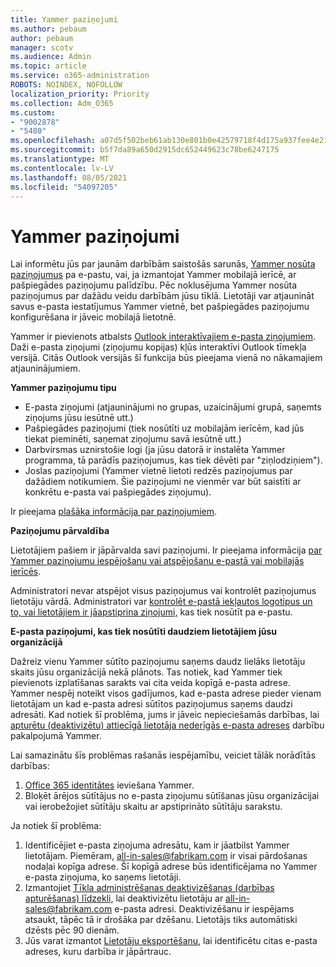 ```yaml
---
title: Yammer paziņojumi
ms.author: pebaum
author: pebaum
manager: scotv
ms.audience: Admin
ms.topic: article
ms.service: o365-administration
ROBOTS: NOINDEX, NOFOLLOW
localization_priority: Priority
ms.collection: Adm_O365
ms.custom:
- "9002878"
- "5480"
ms.openlocfilehash: a07d5f502beb61ab130e801b0e42579718f4d175a937fee4e21ab9f7339dbffd
ms.sourcegitcommit: b5f7da89a650d2915dc652449623c78be6247175
ms.translationtype: MT
ms.contentlocale: lv-LV
ms.lasthandoff: 08/05/2021
ms.locfileid: "54097205"
---
```

# <a name="notifications-in-yammer"></a>Yammer paziņojumi

Lai informētu jūs par jaunām darbībām saistošās sarunās, [Yammer nosūta paziņojumus](https://support.microsoft.com/en-gb/office/enable-or-disable-yammer-email-and-phone-notifications-93e530e0-189f-4768-8f28-7683d48cc996) pa e-pastu, vai, ja izmantojat Yammer mobilajā ierīcē, ar pašpiegādes paziņojumu palīdzību. Pēc noklusējuma Yammer nosūta paziņojumus par dažādu veidu darbībām jūsu tīklā. Lietotāji var atjaunināt savus e-pasta iestatījumus Yammer vietnē, bet pašpiegādes paziņojumu konfigurēšana ir jāveic mobilajā lietotnē. 

Yammer ir pievienots atbalsts [Outlook interaktīvajiem e-pasta ziņojumiem](https://techcommunity.microsoft.com/t5/outlook-blog/interactive-yammer-emails-in-outlook-on-the-web-are-here/ba-p/1209420). Daži e-pasta ziņojumi (ziņojumu kopijas) kļūs interaktīvi Outlook tīmekļa versijā. Citās Outlook versijās šī funkcija būs pieejama vienā no nākamajiem atjauninājumiem.

**Yammer paziņojumu tipu**

- E-pasta ziņojumi (atjauninājumi no grupas, uzaicinājumi grupā, saņemts ziņojums jūsu iesūtnē utt.)
- Pašpiegādes paziņojumi (tiek nosūtīti uz mobilajām ierīcēm, kad jūs tiekat pieminēti, saņemat ziņojumu savā iesūtnē utt.)
- Darbvirsmas uznirstošie logi (ja jūsu datorā ir instalēta Yammer programma, tā parādīs paziņojumus, kas tiek dēvēti par "ziņlodziņiem").
- Joslas paziņojumi (Yammer vietnē lietoti redzēs paziņojumus par dažādiem notikumiem. Šie paziņojumi ne vienmēr var būt saistīti ar konkrētu e-pasta vai pašpiegādes ziņojumu).

Ir pieejama [plašāka informācija par paziņojumiem](https://support.microsoft.com/en-gb/office/enable-or-disable-yammer-email-and-phone-notifications-93e530e0-189f-4768-8f28-7683d48cc996).

**Paziņojumu pārvaldība**

Lietotājiem pašiem ir jāpārvalda savi paziņojumi. Ir pieejama informācija [par Yammer paziņojumu iespējošanu vai atspējošanu e-pastā vai mobilajās ierīcēs](https://support.microsoft.com/en-gb/office/enable-or-disable-yammer-email-and-phone-notifications-93e530e0-189f-4768-8f28-7683d48cc996). 

Administratori nevar atspējot visus paziņojumus vai kontrolēt paziņojumus lietotāju vārdā. Administratori var [kontrolēt e-pastā iekļautos logotipus un to, vai lietotājiem ir jāapstiprina ziņojumi,](https://docs.microsoft.com/yammer/configure-your-yammer-network/configure-email-and-yammer) kas tiek nosūtīt pa e-pastu.

**E-pasta paziņojumi, kas tiek nosūtīti daudziem lietotājiem jūsu organizācijā**

Dažreiz vienu Yammer sūtīto paziņojumu saņems daudz lielāks lietotāju skaits jūsu organizācijā nekā plānots. Tas notiek, kad Yammer tiek pievienots izplatīšanas sarakts vai cita veida kopīgā e-pasta adrese. Yammer nespēj noteikt visos gadījumos, kad e-pasta adrese pieder vienam lietotājam un kad e-pasta adresi sūtītos paziņojumus saņems daudzi adresāti. Kad notiek šī problēma, jums ir jāveic nepieciešamās darbības, lai [apturētu (deaktivizētu) attiecīgā lietotāja nederīgās e-pasta adreses](https://docs.microsoft.com/yammer/manage-yammer-users/add-block-or-remove-users#remove-users) darbību pakalpojumā Yammer. 

Lai samazinātu šīs problēmas rašanās iespējamību, veiciet tālāk norādītās darbības:

1. [Office 365 identitātes](https://docs.microsoft.com/yammer/configure-your-yammer-network/enforce-office-365-identity) ieviešana Yammer.
2. Bloķēt ārējos sūtītājus no e-pasta ziņojumu sūtīšanas jūsu organizācijai vai ierobežojiet sūtītāju skaitu ar apstiprināto sūtītāju sarakstu.

Ja notiek šī problēma:

1. Identificējiet e-pasta ziņojuma adresātu, kam ir jāatbilst Yammer lietotājam. Piemēram, all-in-sales@fabrikam.com ir visai pārdošanas nodaļai kopīga adrese. Šī kopīgā adrese būs identificējama no Yammer e-pasta ziņojuma, ko saņems lietotāji.
2. Izmantojiet [Tīkla administrēšanas deaktivizēšanas (darbības apturēšanas) līdzekli,](https://docs.microsoft.com/yammer/manage-yammer-users/add-block-or-remove-users#remove-users) lai deaktivizētu lietotāju ar all-in-sales@fabrikam.com e-pasta adresi. Deaktivizēšanu ir iespējams atsaukt, tāpēc tā ir drošāka par dzēšanu. Lietotājs tiks automātiski dzēsts pēc 90 dienām.
3. Jūs varat izmantot [Lietotāju eksportēšanu](https://docs.microsoft.com/yammer/manage-security-and-compliance/export-yammer-enterprise-data#ExportUsers), lai identificētu citas e-pasta adreses, kuru darbība ir jāpārtrauc.
